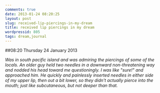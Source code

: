 ```yaml
---
comments: true
date: 2013-01-24 08:20:25
layout: post
slug: received-lip-piercings-in-my-dream
title: received lip piercings in my dream
wordpressid: 805
tags: dream,journal
---
```


##08:20 Thursday 24 January 2013

_Was in south pacific island and was admiring the piercings of some of the locals.  An older guy held two needles in a downward non-threatening way and nodded his head toward me questioningly.  I was like "sure!" and approached him.  He  quickly and painlessly inserted needles in either side of my upper lip, then out a bit lower, so they didn't actually pierce into the mouth; just like subcutaneous, but not deeper than that._
